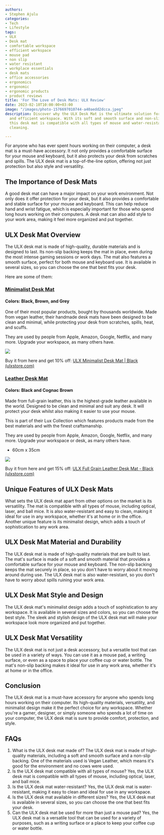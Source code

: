 ```yaml
---
authors:
- Stephen Ajulu
categories:
- Tech
- Lifestyle
tags:
- ULX
- Desk mat
- comfortable workspace
- efficient workspace
- mouse pad
- non slip
- water resistant
- workplace essentials
- desk mats
- office accessories
- ergonomics
- ergonomic
- ergonomic products
- product reviews
title: 'For The Love of Desk Mats: ULX Review'
date: 2023-02-10T10:00:00+03:00
image: "/images/photo-1576697010744-a40aedd2dcca.jpeg"
description: Discover why the ULX Desk Mat is the ultimate solution for a comfortable
  and efficient workspace. With its soft and smooth surface and non-slip backing,
  this desk mat is compatible with all types of mouse and water-resistant for easy
  cleaning.

---
```

For anyone who has ever spent hours working on their computer, a desk mat is a must-have accessory. It not only provides a comfortable surface for your mouse and keyboard, but it also protects your desk from scratches and spills. The ULX desk mat is a top-of-the-line option, offering not just protection but also style and versatility.

## The Importance of Desk Mats

A good desk mat can have a major impact on your work environment. Not only does it offer protection for your desk, but it also provides a comfortable and stable surface for your mouse and keyboard. This can help reduce hand and wrist fatigue, which is especially important for those who spend long hours working on their computers. A desk mat can also add style to your work area, making it feel more organized and put together.

## ULX Desk Mat Overview

The ULX desk mat is made of high-quality, durable materials and is designed to last. Its non-slip backing keeps the mat in place, even during the most intense gaming sessions or work days. The mat also features a smooth surface, perfect for both mouse and keyboard use. It is available in several sizes, so you can choose the one that best fits your desk.

Here are some of them:

### [**Minimalist Desk Mat**](https://ulxstore.com/products/black-leather-desk-mat?ref=kuzqn53jomp-)

#### Colors: Black, Brown, and Grey

One of their most popular products, bought by thousands worldwide. Made from vegan leather, their handmade desk mats have been designed to be clean and minimal, while protecting your desk from scratches, spills, heat, and scuffs.  
  
They are used by people from Apple, Amazon, Google, Netflix, and many more. Upgrade your workspace, as many others have.

![](/images/deskmat-black_094239d3-0925-49a9-9577-7b82fdf942ad_576x.jpg)

Buy it from here and get 10% off: [ULX Minimalist Desk Mat | Black (ulxstore.com)](https://ulxstore.com/products/black-leather-desk-mat?ref=kuzqn53jomp-)

### [**Leather Desk Mat**](https://ulxstore.com/products/leather-desk-mat-black?ref=kuzqn53jomp-)

#### Colors: Black and Cognac Brown

Made from full-grain leather, this is the highest-grade leather available in the world. Designed to be clean and minimal and suit any desk. It will protect your desk whilst also making it easier to use your mouse.

This is part of their Lux Collection which features products made from the best materials and with the finest craftsmanship.

They are used by people from Apple, Amazon, Google, Netflix, and many more. Upgrade your workspace or desk, as many others have.

* 60cm x 35cm

![](/images/dsc00036_576x.jpg)

Buy it from here and get 15% off: [ULX Full Grain Leather Desk Mat - Black (ulxstore.com)](https://ulxstore.com/products/leather-desk-mat-black?ref=kuzqn53jomp-)

## Unique Features of ULX Desk Mats

What sets the ULX desk mat apart from other options on the market is its versatility. The mat is compatible with all types of mouse, including optical, laser, and ball mice. It is also water-resistant and easy to clean, making it ideal for use in any workspace, whether it's at home or in the office. Another unique feature is its minimalist design, which adds a touch of sophistication to any work area.

## ULX Desk Mat Material and Durability

The ULX desk mat is made of high-quality materials that are built to last. The mat's surface is made of a soft and smooth material that provides a comfortable surface for your mouse and keyboard. The non-slip backing keeps the mat securely in place, so you don't have to worry about it moving around during use. The ULX desk mat is also water-resistant, so you don't have to worry about spills ruining your work area.

## ULX Desk Mat Style and Design

The ULX desk mat's minimalist design adds a touch of sophistication to any workspace. It is available in several sizes and colors, so you can choose the best style. The sleek and stylish design of the ULX desk mat will make your workspace look more organized and put together.

## ULX Desk Mat Versatility

The ULX desk mat is not just a desk accessory, but a versatile tool that can be used in a variety of ways. You can use it as a mouse pad, a writing surface, or even as a space to place your coffee cup or water bottle. The mat's non-slip backing makes it ideal for use in any work area, whether it's at home or in the office.

## Conclusion

The ULX desk mat is a must-have accessory for anyone who spends long hours working on their computer. Its high-quality materials, versatility, and minimalist design make it the perfect choice for any workspace. Whether you're a gamer, designer, or simply someone who spends a lot of time on your computer, the ULX desk mat is sure to provide comfort, protection, and style.

## FAQs

1. What is the ULX desk mat made of? The ULX desk mat is made of high-quality materials, including a soft and smooth surface and a non-slip backing. One of the materials used is Vegan Leather, which means it's good for the environment and no cows were used.
2. Is the ULX desk mat compatible with all types of mouse? Yes, the ULX desk mat is compatible with all types of mouse, including optical, laser, and ball mice.
3. Is the ULX desk mat water-resistant? Yes, the ULX desk mat is water-resistant, making it easy to clean and ideal for use in any workspace.
4. Is the ULX desk mat available in different sizes? Yes, the ULX desk mat is available in several sizes, so you can choose the one that best fits your desk.
5. Can the ULX desk mat be used for more than just a mouse pad? Yes, the ULX desk mat is a versatile tool that can be used for a variety of purposes, such as a writing surface or a place to keep your coffee cup or water bottle.
